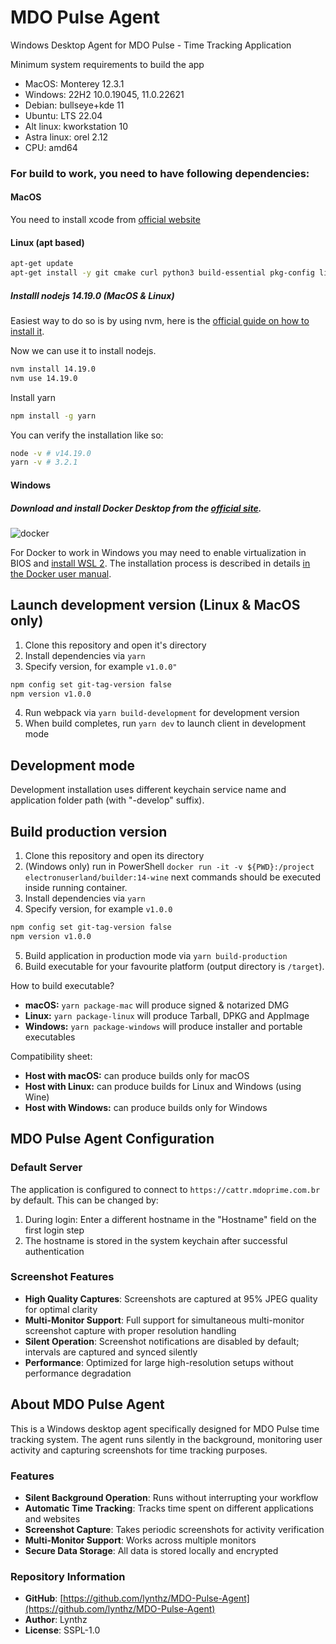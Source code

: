 MDO Pulse Agent  
==========
Windows Desktop Agent for MDO Pulse - Time Tracking Application  

Minimum system requirements to build the app
- MacOS: Monterey 12.3.1  
- Windows: 22H2 10.0.19045, 11.0.22621
- Debian: bullseye+kde 11
- Ubuntu: LTS 22.04
- Alt linux: kworkstation 10
- Astra linux: orel 2.12
- CPU: amd64

### For build to work, you need to have following dependencies:
#### MacOS
You need to install xcode from [official website](https://developer.apple.com/xcode/)

#### Linux (apt based)
```bash
apt-get update
apt-get install -y git cmake curl python3 build-essential pkg-config libsecret-1-0 libsecret-1-dev ca-certificates openssh-client dpkg-dev dpkg-sig
```
##### Installl nodejs 14.19.0 (MacOS & Linux)  
Easiest way to do so is by using nvm, here is the [official guide on how to install it](https://github.com/nvm-sh/nvm?tab=readme-ov-file#install--update-script).  

Now we can use it to install nodejs.  
```bash
nvm install 14.19.0
nvm use 14.19.0
```
Install yarn
```bash
npm install -g yarn
```

You can verify the installation like so:
```bash
node -v # v14.19.0
yarn -v # 3.2.1
```

#### Windows
##### Download and install Docker Desktop from the [official site](https://www.docker.com/).

![docker](docker-desktop.png)

For Docker to work in Windows you may need to enable virtualization in BIOS and [install WSL 2](https://learn.microsoft.com/en-us/windows/wsl/install). The installation process is described in details [in the Docker user manual](https://docs.docker.com/desktop/setup/install/windows-install/).


## Launch development version (Linux & MacOS only)
1. Clone this repository and open it's directory
2. Install dependencies via `yarn`
3. Specify version, for example `v1.0.0"`
```bash
npm config set git-tag-version false
npm version v1.0.0
```
4. Run webpack via `yarn build-development` for development version
5. When build completes, run `yarn dev` to launch client in development mode

## Development mode
Development installation uses different keychain service name and application folder path (with "-develop" suffix).

## Build production version
1. Clone this repository and open its directory
2. (Windows only) run in PowerShell `docker run -it -v ${PWD}:/project electronuserland/builder:14-wine` next commands should be executed inside running container.
3. Install dependencies via `yarn`
4. Specify version, for example `v1.0.0`
```bash
npm config set git-tag-version false
npm version v1.0.0
```
5. Build application in production mode via `yarn build-production`
6. Build executable for your favourite platform (output directory is `/target`).


How to build executable?
  - **macOS:** `yarn package-mac` will produce signed & notarized DMG
  - **Linux:** `yarn package-linux` will produce Tarball, DPKG and AppImage
  - **Windows:** `yarn package-windows` will produce installer and portable executables

Compatibility sheet:
  - **Host with macOS:** can produce builds only for macOS
  - **Host with Linux:** can produce builds for Linux and Windows (using Wine)
  - **Host with Windows:** can produce builds only for Windows

## MDO Pulse Agent Configuration

### Default Server
The application is configured to connect to `https://cattr.mdoprime.com.br` by default. This can be changed by:
1. During login: Enter a different hostname in the "Hostname" field on the first login step
2. The hostname is stored in the system keychain after successful authentication

### Screenshot Features
- **High Quality Captures**: Screenshots are captured at 95% JPEG quality for optimal clarity
- **Multi-Monitor Support**: Full support for simultaneous multi-monitor screenshot capture with proper resolution handling
- **Silent Operation**: Screenshot notifications are disabled by default; intervals are captured and synced silently
- **Performance**: Optimized for large high-resolution setups without performance degradation

## About MDO Pulse Agent

This is a Windows desktop agent specifically designed for MDO Pulse time tracking system. The agent runs silently in the background, monitoring user activity and capturing screenshots for time tracking purposes.

### Features
- **Silent Background Operation**: Runs without interrupting your workflow
- **Automatic Time Tracking**: Tracks time spent on different applications and websites
- **Screenshot Capture**: Takes periodic screenshots for activity verification
- **Multi-Monitor Support**: Works across multiple monitors
- **Secure Data Storage**: All data is stored locally and encrypted

### Repository Information
- **GitHub**: [https://github.com/lynthz/MDO-Pulse-Agent](https://github.com/lynthz/MDO-Pulse-Agent)
- **Author**: Lynthz
- **License**: SSPL-1.0
